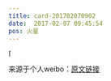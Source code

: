 ```yaml
---
title: card-201702070902
date:  2017-02-07 09:45:54
pos: 火星
---
```

<span class="url-icon"><img alt=[摊手] src="https://h5.sinaimg.cn/m/emoticon/icon/default/d_tanshou-fa05d4eacf.png" style="width:1em; height:1em;" /></span>

来源于个人weibo：[原文链接](https://m.weibo.cn/status/EuoPU6spG?mblogid=EuoPU6spG)